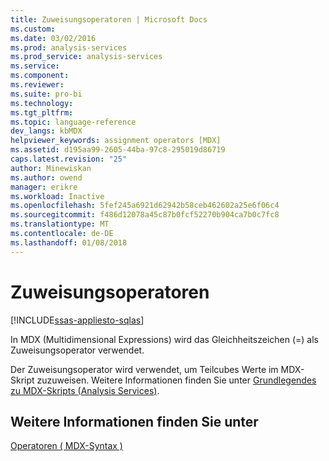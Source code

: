 ```yaml
---
title: Zuweisungsoperatoren | Microsoft Docs
ms.custom: 
ms.date: 03/02/2016
ms.prod: analysis-services
ms.prod_service: analysis-services
ms.service: 
ms.component: 
ms.reviewer: 
ms.suite: pro-bi
ms.technology: 
ms.tgt_pltfrm: 
ms.topic: language-reference
dev_langs: kbMDX
helpviewer_keywords: assignment operators [MDX]
ms.assetid: d195aa99-2605-44ba-97c8-295019d86719
caps.latest.revision: "25"
author: Minewiskan
ms.author: owend
manager: erikre
ms.workload: Inactive
ms.openlocfilehash: 5fef245a6921d62942b58ceb462602a25e6f06c4
ms.sourcegitcommit: f486d12078a45c87b0fcf52270b904ca7b0c7fc8
ms.translationtype: MT
ms.contentlocale: de-DE
ms.lasthandoff: 01/08/2018
---
```

# <a name="assignment-operators"></a>Zuweisungsoperatoren
[!INCLUDE[ssas-appliesto-sqlas](../includes/ssas-appliesto-sqlas.md)]

  In MDX (Multidimensional Expressions) wird das Gleichheitszeichen (=) als Zuweisungsoperator verwendet.  
  
 Der Zuweisungsoperator wird verwendet, um Teilcubes Werte im MDX-Skript zuzuweisen. Weitere Informationen finden Sie unter [Grundlegendes zu MDX-Skripts &#40;Analysis Services&#41;](../analysis-services/multidimensional-models/mdx/mdx-scripting-fundamentals-analysis-services.md).  
  
## <a name="see-also"></a>Weitere Informationen finden Sie unter  
 [Operatoren &#40; MDX-Syntax &#41;](../mdx/operators-mdx-syntax.md)  
  
  
